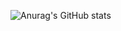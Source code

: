 ![Anurag's GitHub stats](https://github-readme-stats.vercel.app/api?username=ppzxc&count_private=true)
